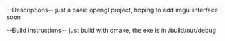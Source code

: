 --Descriptions--
just a basic opengl project, hoping to add imgui interface soon


--Build instructions--
just build with cmake, the exe is in /build/out/debug

